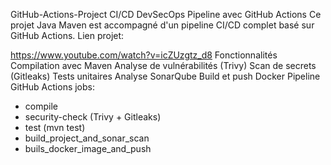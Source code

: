GitHub-Actions-Project
CI/CD DevSecOps Pipeline avec GitHub Actions
Ce projet Java Maven est accompagné d'un pipeline CI/CD complet basé sur GitHub Actions. Lien projet:

https://www.youtube.com/watch?v=icZUzgtz_d8
Fonctionnalités
Compilation avec Maven
Analyse de vulnérabilités (Trivy)
Scan de secrets (Gitleaks)
Tests unitaires
Analyse SonarQube
Build et push Docker
Pipeline GitHub Actions
jobs:
  - compile
  - security-check (Trivy + Gitleaks)
  - test (mvn test)
  - build_project_and_sonar_scan
  - buils_docker_image_and_push
